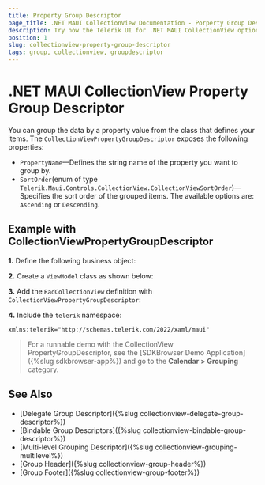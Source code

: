 ```yaml
---
title: Property Group Descriptor
page_title: .NET MAUI CollectionView Documentation - Porperty Group Descriptors
description: Try now the Telerik UI for .NET MAUI CollectionView option PropertyGroupDescriptor for grouping items by a property value from the class that defines them.
position: 1
slug: collectionview-property-group-descriptor
tags: group, collectionview, groupdescriptor
---
```


# .NET MAUI CollectionView Property Group Descriptor

You can group the data by a property value from the class that defines your items. The `CollectionViewPropertyGroupDescriptor` exposes the following properties:

- `PropertyName`&mdash;Defines the string name of the property you want to group by.
- `SortOrder`(enum of type `Telerik.Maui.Controls.CollectionView.CollectionViewSortOrder`)&mdash;Specifies the sort order of the grouped items. The available options are: `Ascending` or `Descending`.

## Example with CollectionViewPropertyGroupDescriptor
 
**1.** Define the following business object:

<snippet id='collectionview-datamodel' />

**2.** Create a `ViewModel` class as shown below:

<snippet id='collectionview-viewmodel' />

**3.** Add the `RadCollectionView` definition with `CollectionViewPropertyGroupDescriptor`:

<snippet id='collectionview-property-group-descriptor' />

**4.** Include the `telerik` namespace:

```XAML
xmlns:telerik="http://schemas.telerik.com/2022/xaml/maui" 
```

> For a runnable demo with the CollectionView PropertyGroupDescriptor, see the [SDKBrowser Demo Application]({%slug sdkbrowser-app%}) and go to the **Calendar > Grouping** category.

## See Also

- [Delegate Group Descriptor]({%slug collectionview-delegate-group-descriptor%})
- [Bindable Group Descriptors]({%slug collectionview-bindable-group-descriptor%})
- [Multi-level Grouping Descriptor]({%slug collectionview-grouping-multilevel%})
- [Group Header]({%slug collectionview-group-header%})
- [Group Footer]({%slug collectionview-group-footer%})